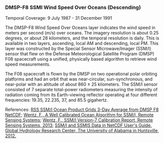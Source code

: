 ### DMSP-F8 SSMI Wind Speed Over Oceans (Descending)
Temporal Coverage: 9 July 1987 - 31 December 1991

The DMSP-F8 Wind Speed Over Oceans layer indicates the wind speed in meters per second (m/s) over oceans. The imagery resolution is about 0.25 degrees, or about 28 kilometers, and the temporal resolution is daily. This is available in two layers, ascending, local AM and descending, local PM. This layer was constructed by the Special Sensor Microwave/Imager (SSM/I) sensor that flew on the Defense Meteorological Satellite Program (DMSP) F08 spacecraft using a unified, physically based algorithm to retrieve wind speed measurements.

The F08 spacecraft is flown by the DMSP on two operational polar orbiting platforms and had an orbit that was near-circular, sun-synchronous, and near-polar with an altitude of about 860 ± 25 kilometers. The SSM/I sensor consisted of 7 separate total-power radiometers measuring the intensity of radiation coming from its Earth-viewing reflector operating at four different frequencies: 19.35, 22.235, 37, and 85.5 gigahertz.

References:
[RSS SSM/I Ocean Product Grids 3-Day Average from DMSP F8 NetCDF](http://dx.doi.org/10.5067/MEASURES/DMSP-F8/SSMI/DATA302);
[Wentz. F., A Well Calibrated Ocean Algorithm for SSM/I, Remote Sensing Systems](http://images.remss.com/papers/ssmi.pdf);
[Wentz, F., SSM/I Version-7 Calibration Report, Remote Sensing Systems, 2013](http://images.remss.com/papers/tech_reports/2012_Wentz_011012_Version-7_SSMI_Calibration.pdf);
[SSM/I and SSMIS Data in NetCDF User's Guide, Global Hydrology Research Center, The University of Alabama in Huntsville, 2012.](https://ghrc.nsstc.nasa.gov/pub/doc/ssmi_netcdf/SSMI_Data_in_NetCDF.docx)
